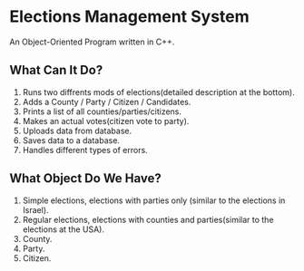 # Elections Management System
An Object-Oriented Program written in C++.

## What Can It Do?
1. Runs two diffrents mods of elections(detailed description at the bottom).
2. Adds a County / Party / Citizen / Candidates.
3. Prints a list of all counties/parties/citizens.
4. Makes an actual votes(citizen vote to party).
5. Uploads data from database.
6. Saves data to a database.
6. Handles different types of errors.

## What Object Do We Have?
1. Simple elections, elections with parties only (similar to the elections in Israel).
2. Regular elections, elections with counties and parties(similar to the elections at the USA).
3. County.
4. Party.
5. Citizen.


